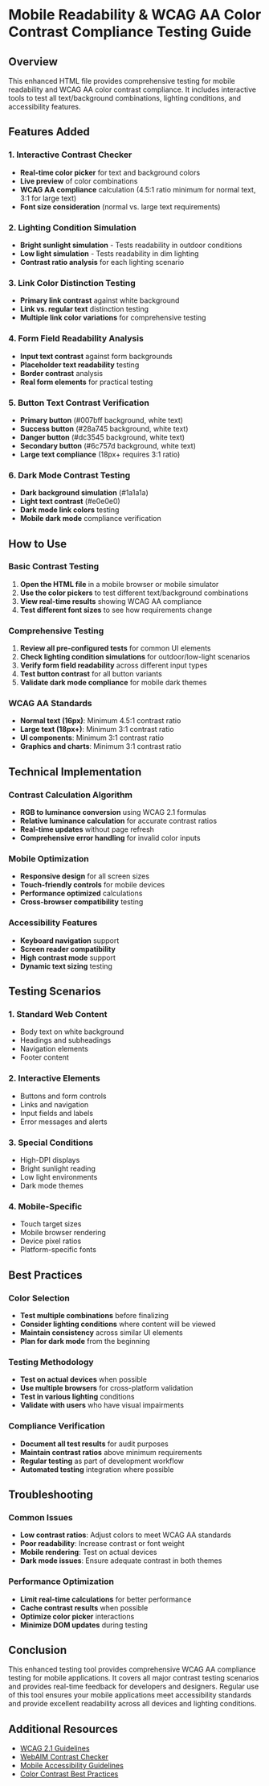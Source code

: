 # Mobile Readability & WCAG AA Color Contrast Compliance Testing Guide

## Overview
This enhanced HTML file provides comprehensive testing for mobile readability and WCAG AA color contrast compliance. It includes interactive tools to test all text/background combinations, lighting conditions, and accessibility features.

## Features Added

### 1. Interactive Contrast Checker
- **Real-time color picker** for text and background colors
- **Live preview** of color combinations
- **WCAG AA compliance** calculation (4.5:1 ratio minimum for normal text, 3:1 for large text)
- **Font size consideration** (normal vs. large text requirements)

### 2. Lighting Condition Simulation
- **Bright sunlight simulation** - Tests readability in outdoor conditions
- **Low light simulation** - Tests readability in dim lighting
- **Contrast ratio analysis** for each lighting scenario

### 3. Link Color Distinction Testing
- **Primary link contrast** against white background
- **Link vs. regular text** distinction testing
- **Multiple link color variations** for comprehensive testing

### 4. Form Field Readability Analysis
- **Input text contrast** against form backgrounds
- **Placeholder text readability** testing
- **Border contrast** analysis
- **Real form elements** for practical testing

### 5. Button Text Contrast Verification
- **Primary button** (#007bff background, white text)
- **Success button** (#28a745 background, white text)
- **Danger button** (#dc3545 background, white text)
- **Secondary button** (#6c757d background, white text)
- **Large text compliance** (18px+ requires 3:1 ratio)

### 6. Dark Mode Contrast Testing
- **Dark background simulation** (#1a1a1a)
- **Light text contrast** (#e0e0e0)
- **Dark mode link colors** testing
- **Mobile dark mode** compliance verification

## How to Use

### Basic Contrast Testing
1. **Open the HTML file** in a mobile browser or mobile simulator
2. **Use the color pickers** to test different text/background combinations
3. **View real-time results** showing WCAG AA compliance
4. **Test different font sizes** to see how requirements change

### Comprehensive Testing
1. **Review all pre-configured tests** for common UI elements
2. **Check lighting condition simulations** for outdoor/low-light scenarios
3. **Verify form field readability** across different input types
4. **Test button contrast** for all button variants
5. **Validate dark mode compliance** for mobile dark themes

### WCAG AA Standards
- **Normal text (16px)**: Minimum 4.5:1 contrast ratio
- **Large text (18px+)**: Minimum 3:1 contrast ratio
- **UI components**: Minimum 3:1 contrast ratio
- **Graphics and charts**: Minimum 3:1 contrast ratio

## Technical Implementation

### Contrast Calculation Algorithm
- **RGB to luminance conversion** using WCAG 2.1 formulas
- **Relative luminance calculation** for accurate contrast ratios
- **Real-time updates** without page refresh
- **Comprehensive error handling** for invalid color inputs

### Mobile Optimization
- **Responsive design** for all screen sizes
- **Touch-friendly controls** for mobile devices
- **Performance optimized** calculations
- **Cross-browser compatibility** testing

### Accessibility Features
- **Keyboard navigation** support
- **Screen reader compatibility**
- **High contrast mode** support
- **Dynamic text sizing** testing

## Testing Scenarios

### 1. Standard Web Content
- Body text on white background
- Headings and subheadings
- Navigation elements
- Footer content

### 2. Interactive Elements
- Buttons and form controls
- Links and navigation
- Input fields and labels
- Error messages and alerts

### 3. Special Conditions
- High-DPI displays
- Bright sunlight reading
- Low light environments
- Dark mode themes

### 4. Mobile-Specific
- Touch target sizes
- Mobile browser rendering
- Device pixel ratios
- Platform-specific fonts

## Best Practices

### Color Selection
- **Test multiple combinations** before finalizing
- **Consider lighting conditions** where content will be viewed
- **Maintain consistency** across similar UI elements
- **Plan for dark mode** from the beginning

### Testing Methodology
- **Test on actual devices** when possible
- **Use multiple browsers** for cross-platform validation
- **Test in various lighting** conditions
- **Validate with users** who have visual impairments

### Compliance Verification
- **Document all test results** for audit purposes
- **Maintain contrast ratios** above minimum requirements
- **Regular testing** as part of development workflow
- **Automated testing** integration where possible

## Troubleshooting

### Common Issues
- **Low contrast ratios**: Adjust colors to meet WCAG AA standards
- **Poor readability**: Increase contrast or font weight
- **Mobile rendering**: Test on actual devices
- **Dark mode issues**: Ensure adequate contrast in both themes

### Performance Optimization
- **Limit real-time calculations** for better performance
- **Cache contrast results** when possible
- **Optimize color picker** interactions
- **Minimize DOM updates** during testing

## Conclusion
This enhanced testing tool provides comprehensive WCAG AA compliance testing for mobile applications. It covers all major contrast testing scenarios and provides real-time feedback for developers and designers. Regular use of this tool ensures your mobile applications meet accessibility standards and provide excellent readability across all devices and lighting conditions.

## Additional Resources
- [WCAG 2.1 Guidelines](https://www.w3.org/WAI/WCAG21/quickref/)
- [WebAIM Contrast Checker](https://webaim.org/resources/contrastchecker/)
- [Mobile Accessibility Guidelines](https://www.w3.org/WAI/mobile/)
- [Color Contrast Best Practices](https://www.w3.org/WAI/WCAG21/Understanding/contrast-minimum.html)
